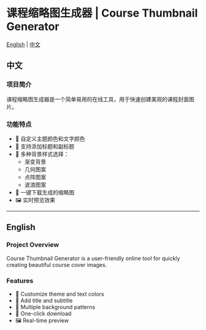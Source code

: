 # 课程缩略图生成器 | Course Thumbnail Generator

[English](#english) | [中文](#中文)

## 中文

### 项目简介
课程缩略图生成器是一个简单易用的在线工具，用于快速创建美观的课程封面图片。

### 功能特点
- 🎨 自定义主题颜色和文字颜色
- 📝 支持添加标题和副标题
- 🎯 多种背景样式选择：
  - 渐变背景
  - 几何图案
  - 点阵图案
  - 波浪图案
- 💾 一键下载生成的缩略图
- 🖼️ 实时预览效果

---

## English

### Project Overview
Course Thumbnail Generator is a user-friendly online tool for quickly creating beautiful course cover images.

### Features
- 🎨 Customize theme and text colors
- 📝 Add title and subtitle
- 🎯 Multiple background patterns
- 💾 One-click download
- 🖼️ Real-time preview